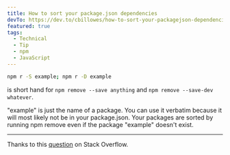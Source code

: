 ```yaml
---
title: How to sort your package.json dependencies
devTo: https://dev.to/cbillowes/how-to-sort-your-packagejson-dependencies-1gi1
featured: true
tags:
  - Technical
  - Tip
  - npm
  - JavaScript
---
```


```bash
npm r -S example; npm r -D example
```

is short hand for `npm remove --save anything` and `npm remove --save-dev whatever`.

"example" is just the name of a package. You can use it verbatim because it will most likely not be in your package.json. Your packages are sorted by running npm remove even if the package "example" doesn't exist.

---

Thanks to this [question](https://stackoverflow.com/questions/34438465/is-there-a-way-to-alphabetize-package-json-without-installing-a-package) on Stack Overflow.

